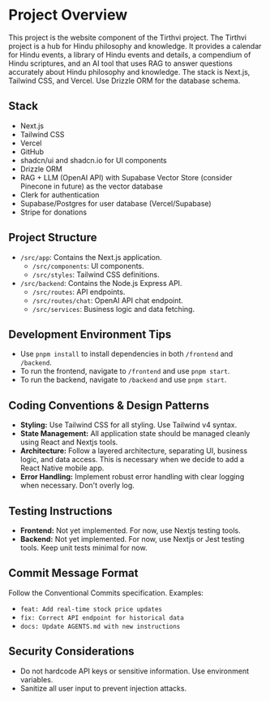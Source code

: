 # Project Overview

This project is the website component of the Tirthvi project. The Tirthvi project is a hub for Hindu philosophy and knowledge. It provides a calendar for Hindu events,
a library of Hindu events and details, a compendium of Hindu scriptures, and an AI tool that uses RAG to answer questions accurately about Hindu philosophy and knowledge.
The stack is Next.js, Tailwind CSS, and Vercel. Use Drizzle ORM for the database schema.

## Stack

- Next.js
- Tailwind CSS
- Vercel
- GitHub
- shadcn/ui and shadcn.io for UI components
- Drizzle ORM
- RAG + LLM (OpenAI API) with Supabase Vector Store (consider Pinecone in future) as the vector database
- Clerk for authentication
- Supabase/Postgres for user database (Vercel/Supabase)
- Stripe for donations

## Project Structure

- `/src/app`: Contains the Next.js application.
    - `/src/components`: UI components.
    - `/src/styles`: Tailwind CSS definitions.
- `/src/backend`: Contains the Node.js Express API.
    - `/src/routes`: API endpoints.
    - `/src/routes/chat`: OpenAI API chat endpoint.
    - `/src/services`: Business logic and data fetching.

## Development Environment Tips

- Use `pnpm install` to install dependencies in both `/frontend` and `/backend`.
- To run the frontend, navigate to `/frontend` and use `pnpm start`.
- To run the backend, navigate to `/backend` and use `pnpm start`.

## Coding Conventions & Design Patterns

- **Styling:** Use Tailwind CSS for all styling. Use Tailwind v4 syntax.
- **State Management:** All application state should be managed cleanly using React and Nextjs tools.
- **Architecture:** Follow a layered architecture, separating UI, business logic, and data access. This is necessary when we decide to add a React Native mobile app.
- **Error Handling:** Implement robust error handling with clear logging when necessary. Don't overly log.

## Testing Instructions

- **Frontend:** Not yet implemented. For now, use Nextjs testing tools.
- **Backend:** Not yet implemented. For now, use Nextjs or Jest testing tools.
Keep unit tests minimal for now.

## Commit Message Format

Follow the Conventional Commits specification. Examples:
- `feat: Add real-time stock price updates`
- `fix: Correct API endpoint for historical data`
- `docs: Update AGENTS.md with new instructions`

## Security Considerations

- Do not hardcode API keys or sensitive information. Use environment variables.
- Sanitize all user input to prevent injection attacks.
